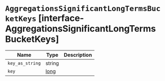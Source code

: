 # `AggregationsSignificantLongTermsBucketKeys` [interface-AggregationsSignificantLongTermsBucketKeys]

| Name | Type | Description |
| - | - | - |
| `key_as_string` | string | &nbsp; |
| `key` | [long](./long.md) | &nbsp; |
